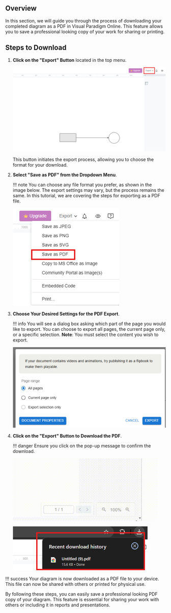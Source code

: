 ## Overview

In this section, we will guide you through the process of downloading your completed diagram as a PDF in Visual Paradigm Online. This feature allows you to save a professional looking copy of your work for sharing or printing.

## Steps to Download

1. **Click on the "Export" Button** located in the top menu.

   ![Export button](./images/export-button.png)

   This button initiates the export process, allowing you to choose the format for your download.

2. **Select "Save as PDF" from the Dropdown Menu**.


    !!! note
        You can choose any file format you prefer, as shown in the image below. The export settings may vary, but the process remains the same. In this tutorial, we are covering the steps for exporting as a PDF file.

    ![Select PDF](./images/file-type.png)

    


3. **Choose Your Desired Settings for the PDF Export**.

    !!! info
        You will see a dialog box asking which part of the page you would like to export. You can choose to export all pages, the current page only, or a specific selection. **Note**: You must select the content you wish to export.

   ![PDF settings](./images/export-setting.png)

4. **Click on the "Export" Button to Download the PDF**.

    !!! danger
        Ensure you click on the pop-up message to confirm the download. 

   ![Download PDF](./images/downloading.gif)

   ![Verify download](./images/verify-download.png)

!!! success
    Your diagram is now downloaded as a PDF file to your device. This file can now be shared with others or printed for physical use.

By following these steps, you can easily save a professional looking PDF copy of your diagram. This feature is essential for sharing your work with others or including it in reports and presentations.
